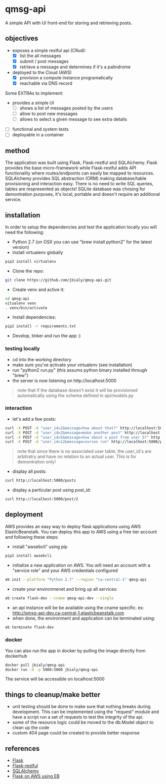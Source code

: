 # qmsg-api

A simple API with UI front-end for storing and retrieving posts.

## objectives

* exposes a simple restful api (CRud):
    - [x] list the all messages 
    - [x] submit / post messages
    - [x] retrieve a message and determines if it's a palindrome

* deployed to the Cloud (AWS)
    - [x] provision a compute instance programatically
    - [x] reachable via DNS record

Some EXTRAs to implement:

* provides a simple UI
    - [ ] shows a list of messages posted by the users
    - [ ] allow to post new messages
    - [ ] allows to select a given message to see extra details

- [ ] functional and system tests
- [ ] deployable in a container

## method

The application was built using Flask, Flask-restful and SQLAlchemy. Flask provides the base micro-framework while Flask-restful adds API functionality where routes/endpoints can easily be mapped to resources. SQLAlchemy provides SQL abstraction (ORM) making database/table provisioning and interaction easy. There is no need to write SQL queries, tables are respresented as objects! SQLite database was chosing for demontration purposes, it's local, portable and doesn't require an additional service.

## installation

In order to setup the dependencies and test the application locally you will need the following:

* Python 2.7 (on OSX you can use "brew install python2" for the latest version)
* Install virtualenv globally
```bash
pip2 install virtualenv
```
* Clone the repo:
```bash
git clone https://github.com/jbialy/qmsg-api.git
```
* Create venv and active it:
```bash
cd qmsg-api
vitualenv venv
. venv/bin/activate
```
* Install dependencies:
```bash
pip2 install -r requirements.txt
```
* Develop, tinker and run the app :)

### testing locally

* cd into the working directory
* make sure you've activate your virtualenv (see installation)
* run "python2 run.py" (this assums python binary installed through "brew")
* the server is now listening on http://localhost:5000
> note that if the database doesn't exist it will be provisioned automatically using the schema defined in api/models.py

### interaction

* let's add a few posts:
```bash
curl -X POST -d "user_id=2&message=how about that?" http://localhost:5000/post
curl -X POST -d "user_id=2&message=make another post" http://localhost:5000/post
curl -X POST -d "user_id=5&message=how about a post from user 5?" http://localhost:5000/post
curl -X POST -d "user_id=12&message=nurses run" http://localhost:5000/post
```
> note that since there is no associated user table, the user_id's are arbitratry and have no relation to an actual user. This is for demontration only!

* display all posts:
```bash
curl http://localhost:5000/posts
```

* display a particular post using post_id:
```bash
curl http://localhost:5000/post/2
```

## deployment
AWS provides an easy way to deploy flask applications using AWS ElasticBeanstalk. You can deploy this app to AWS using a free tier account and following these steps:

* install "awsebcli" using pip
```bash
pip2 install awsebcli
```
* initialize a new application on AWS. You will need an account with a "service role" and your AWS credentials configured
```bash
eb init --platform "Python 2.7" --region "ca-central-1" qmsg-api 
```
* create your environmenet and bring up all services:
```bash
eb create flask-dev --cname qmsg-api-dev --single
```
* an api instance will be be available using the cname specific. ex: http://qmsg-api-dev.ca-central-1.elasticbeanstalk.com
* when done, the environment and application can be terminated using:
```bash
eb terminate flask-dev
```

### docker ###
You can also run the app in docker by pulling the image directly from dockerhub
```bash
docker pull jbialy/qmsg-api
docker run -d -p 5000:5000 jbialy/qmsg-api
```
The service will be accessible on localhost:5000

## things to cleanup/make better
* unit testing should be done to make sure that nothing breaks during development. This can be implemented using the "request" module and have a script run a set of requests to test the integrity of the api.
* some of the resource logic could be moved to the db.Model object to clean up the code
* custom 404 page could be created to provide better response

## references
* [Flask](http://flask.pocoo.org)
* [Flask-restful](http://flask-restless.readthedocs.io/en/stable/)
* [SQLAlchemy](https://www.sqlalchemy.org)
* [Flask on AWS using EB](http://docs.aws.amazon.com/elasticbeanstalk/latest/dg/create-deploy-python-flask.html)
